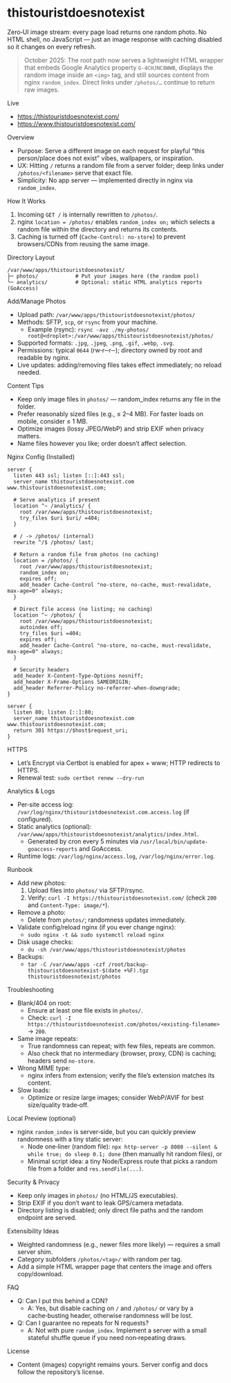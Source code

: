 thistouristdoesnotexist
=======================

Zero‑UI image stream: every page load returns one random photo. No HTML shell, no JavaScript — just an image response with caching disabled so it changes on every refresh.

> October 2025: The root path now serves a lightweight HTML wrapper that embeds Google Analytics property `G-4CHJNC8WWB`, displays the random image inside an `<img>` tag, and still sources content from nginx `random_index`. Direct links under `/photos/…` continue to return raw images.

Live
- https://thistouristdoesnotexist.com/
- https://www.thistouristdoesnotexist.com/

Overview
- Purpose: Serve a different image on each request for playful “this person/place does not exist” vibes, wallpapers, or inspiration.
- UX: Hitting `/` returns a random file from a server folder; deep links under `/photos/<filename>` serve that exact file.
- Simplicity: No app server — implemented directly in nginx via `random_index`.

How It Works
1) Incoming `GET /` is internally rewritten to `/photos/`.
2) nginx `location = /photos/` enables `random_index on;` which selects a random file within the directory and returns its contents.
3) Caching is turned off (`Cache-Control: no-store`) to prevent browsers/CDNs from reusing the same image.

Directory Layout
```
/var/www/apps/thistouristdoesnotexist/
├─ photos/            # Put your images here (the random pool)
└─ analytics/         # Optional: static HTML analytics reports (GoAccess)
```

Add/Manage Photos
- Upload path: `/var/www/apps/thistouristdoesnotexist/photos/`
- Methods: SFTP, `scp`, or `rsync` from your machine.
  - Example (rsync):
    `rsync -avz ./my-photos/ root@<droplet>:/var/www/apps/thistouristdoesnotexist/photos/`
- Supported formats: `.jpg`, `.jpeg`, `.png`, `.gif`, `.webp`, `.svg`.
- Permissions: typical `0644` (rw‑r‑‑r‑‑); directory owned by root and readable by nginx.
- Live updates: adding/removing files takes effect immediately; no reload needed.

Content Tips
- Keep only image files in `photos/` — random_index returns any file in the folder.
- Prefer reasonably sized files (e.g., ≤ 2–4 MB). For faster loads on mobile, consider ≤ 1 MB.
- Optimize images (lossy JPEG/WebP) and strip EXIF when privacy matters.
- Name files however you like; order doesn’t affect selection.

Nginx Config (Installed)
```
server {
  listen 443 ssl; listen [::]:443 ssl;
  server_name thistouristdoesnotexist.com www.thistouristdoesnotexist.com;

  # Serve analytics if present
  location ^~ /analytics/ {
    root /var/www/apps/thistouristdoesnotexist;
    try_files $uri $uri/ =404;
  }

  # / -> /photos/ (internal)
  rewrite ^/$ /photos/ last;

  # Return a random file from photos (no caching)
  location = /photos/ {
    root /var/www/apps/thistouristdoesnotexist;
    random_index on;
    expires off;
    add_header Cache-Control "no-store, no-cache, must-revalidate, max-age=0" always;
  }

  # Direct file access (no listing; no caching)
  location ^~ /photos/ {
    root /var/www/apps/thistouristdoesnotexist;
    autoindex off;
    try_files $uri =404;
    expires off;
    add_header Cache-Control "no-store, no-cache, must-revalidate, max-age=0" always;
  }

  # Security headers
  add_header X-Content-Type-Options nosniff;
  add_header X-Frame-Options SAMEORIGIN;
  add_header Referrer-Policy no-referrer-when-downgrade;
}

server {
  listen 80; listen [::]:80;
  server_name thistouristdoesnotexist.com www.thistouristdoesnotexist.com;
  return 301 https://$host$request_uri;
}
```

HTTPS
- Let’s Encrypt via Certbot is enabled for apex + www; HTTP redirects to HTTPS.
- Renewal test: `sudo certbot renew --dry-run`

Analytics & Logs
- Per‑site access log: `/var/log/nginx/thistouristdoesnotexist.com.access.log` (if configured).
- Static analytics (optional): `/var/www/apps/thistouristdoesnotexist/analytics/index.html`.
  - Generated by cron every 5 minutes via `/usr/local/bin/update-goaccess-reports` and GoAccess.
- Runtime logs: `/var/log/nginx/access.log`, `/var/log/nginx/error.log`.

Runbook
- Add new photos:
  1) Upload files into `photos/` via SFTP/rsync.
  2) Verify: `curl -I https://thistouristdoesnotexist.com/` (check `200` and `Content-Type: image/*`).
- Remove a photo:
  - Delete from `photos/`; randomness updates immediately.
- Validate config/reload nginx (if you ever change nginx):
  - `sudo nginx -t && sudo systemctl reload nginx`
- Disk usage checks:
  - `du -sh /var/www/apps/thistouristdoesnotexist/photos`
- Backups:
  - `tar -C /var/www/apps -czf /root/backup-thistouristdoesnotexist-$(date +%F).tgz thistouristdoesnotexist/photos`

Troubleshooting
- Blank/404 on root:
  - Ensure at least one file exists in `photos/`.
  - Check: `curl -I https://thistouristdoesnotexist.com/photos/<existing-filename>` → `200`.
- Same image repeats:
  - True randomness can repeat; with few files, repeats are common.
  - Also check that no intermediary (browser, proxy, CDN) is caching; headers send `no-store`.
- Wrong MIME type:
  - nginx infers from extension; verify the file’s extension matches its content.
- Slow loads:
  - Optimize or resize large images; consider WebP/AVIF for best size/quality trade‑off.

Local Preview (optional)
- nginx `random_index` is server‑side, but you can quickly preview randomness with a tiny static server:
  - Node one‑liner (random file):
    `npx http-server -p 8080 --silent & while true; do sleep 0.1; done` (then manually hit random files), or
  - Minimal script idea: a tiny Node/Express route that picks a random file from a folder and `res.sendFile(...)`.

Security & Privacy
- Keep only images in `photos/` (no HTML/JS executables).
- Strip EXIF if you don’t want to leak GPS/camera metadata.
- Directory listing is disabled; only direct file paths and the random endpoint are served.

Extensibility Ideas
- Weighted randomness (e.g., newer files more likely) — requires a small server shim.
- Category subfolders `/photos/<tag>/` with random per tag.
- Add a simple HTML wrapper page that centers the image and offers copy/download.

FAQ
- Q: Can I put this behind a CDN?
  - A: Yes, but disable caching on `/` and `/photos/` or vary by a cache‑busting header, otherwise randomness will be lost.
- Q: Can I guarantee no repeats for N requests?
  - A: Not with pure `random_index`. Implement a server with a small stateful shuffle queue if you need non‑repeating draws.

License
- Content (images) copyright remains yours. Server config and docs follow the repository’s license.
